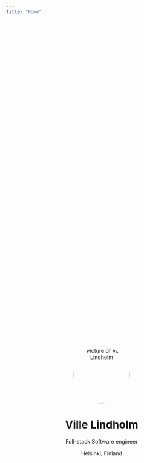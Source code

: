 ```yaml
---
title: "Home"
---
```


<div style="text-align: center; display: flex; justify-content: center; flex-direction: column; align-items: center; height: 50vh;">
    <img src="/images/portrait.jpeg" alt="Picture of Ville Lindholm" style="border-radius: 50%; width: 150px; height: 150px;" />
    <hgroup>
        <h1>Ville Lindholm</h1>
        <p>Full-stack Software engineer</p>
        <p>Helsinki, Finland</p>
    </hgroup>
    <div style="display: flex;">
        <a href="https://github.com/vlindhol"><i class='bx bxl-github'></i></a>
        <a href="https://x.com/lindholm_dev"><i class='bx bxl-twitter'></i></a>
        <a href="https://www.linkedin.com/in/villelindholm/"><i class='bx bxl-linkedin-square'></i></a>
    </div>
</div>